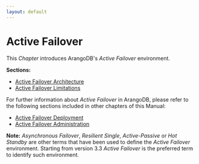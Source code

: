 ```yaml
---
layout: default
---
```

Active Failover
===============

This _Chapter_ introduces ArangoDB's _Active Failover_ environment.

**Sections:**

- [Active Failover Architecture](architecture-deployment-modes-active-failover-architecture.html)
- [Active Failover Limitations](architecture-deployment-modes-active-failover-limitations.html)

For further information about _Active Failover_ in ArangoDB, please refer to the following
sections included in other chapters of this Manual:

- [Active Failover Deployment](deployment-active-failover-readme.html)
- [Active Failover Administration](administration-active-failover-readme.html)

**Note:** _Asynchronous Failover_, _Resilient Single_, _Active-Passive_ or _Hot
Standby_ are other terms that have been used to define the _Active Failover_ environment. 
Starting from version 3.3 _Active Failover_ is the preferred term to identify such
environment.

